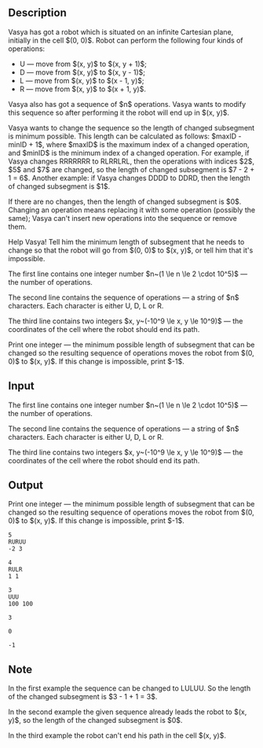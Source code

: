 ## Description

<div><p>Vasya has got a robot which is situated on an infinite Cartesian plane, initially in the cell $(0, 0)$. Robot can perform the following four kinds of operations: </p><ul> <li> <span class="tex-font-style-tt">U</span> — move from $(x, y)$ to $(x, y + 1)$; </li><li> <span class="tex-font-style-tt">D</span> — move from $(x, y)$ to $(x, y - 1)$; </li><li> <span class="tex-font-style-tt">L</span> — move from $(x, y)$ to $(x - 1, y)$; </li><li> <span class="tex-font-style-tt">R</span> — move from $(x, y)$ to $(x + 1, y)$. </li></ul><p>Vasya also has got a sequence of $n$ operations. Vasya wants to modify this sequence so after performing it the robot will end up in $(x, y)$.</p><p>Vasya wants to change the sequence so the length of changed subsegment is minimum possible. This length can be calculated as follows: $maxID - minID + 1$, where $maxID$ is the maximum index of a changed operation, and $minID$ is the minimum index of a changed operation. For example, if Vasya changes <span class="tex-font-style-tt">RRRRRRR</span> to <span class="tex-font-style-tt">RLRRLRL</span>, then the operations with indices $2$, $5$ and $7$ are changed, so the length of changed subsegment is $7 - 2 + 1 = 6$. Another example: if Vasya changes <span class="tex-font-style-tt">DDDD</span> to <span class="tex-font-style-tt">DDRD</span>, then the length of changed subsegment is $1$. </p><p><span class="tex-font-style-bf">If there are no changes, then the length of changed subsegment is $0$. Changing an operation means replacing it with some operation (possibly the same); Vasya can't insert new operations into the sequence or remove them.</span></p><p>Help Vasya! Tell him the minimum length of subsegment that he needs to change so that the robot will go from $(0, 0)$ to $(x, y)$, or tell him that it's impossible.</p></div><div class="input-specification"><p>The first line contains one integer number $n~(1 \le n \le 2 \cdot 10^5)$ — the number of operations.</p><p>The second line contains the sequence of operations — a string of $n$ characters. Each character is either <span class="tex-font-style-tt">U</span>, <span class="tex-font-style-tt">D</span>, <span class="tex-font-style-tt">L</span> or <span class="tex-font-style-tt">R</span>.</p><p>The third line contains two integers $x, y~(-10^9 \le x, y \le 10^9)$ — the coordinates of the cell where the robot should end its path.</p></div><div class="output-specification"><p>Print one integer — the minimum possible length of subsegment that can be changed so the resulting sequence of operations moves the robot from $(0, 0)$ to $(x, y)$. If this change is impossible, print $-1$.</p></div>

## Input

<p>The first line contains one integer number $n~(1 \le n \le 2 \cdot 10^5)$ — the number of operations.</p><p>The second line contains the sequence of operations — a string of $n$ characters. Each character is either <span class="tex-font-style-tt">U</span>, <span class="tex-font-style-tt">D</span>, <span class="tex-font-style-tt">L</span> or <span class="tex-font-style-tt">R</span>.</p><p>The third line contains two integers $x, y~(-10^9 \le x, y \le 10^9)$ — the coordinates of the cell where the robot should end its path.</p>

## Output

<p>Print one integer — the minimum possible length of subsegment that can be changed so the resulting sequence of operations moves the robot from $(0, 0)$ to $(x, y)$. If this change is impossible, print $-1$.</p>





```input1
5
RURUU
-2 3

```




```input2
4
RULR
1 1

```




```input3
3
UUU
100 100

```




```output1
3

```




```output2
0

```




```output3
-1

```



## Note

<p>In the first example the sequence can be changed to <span class="tex-font-style-tt"><span class="tex-font-style-bf">L</span>U<span class="tex-font-style-bf">L</span>UU</span>. So the length of the changed subsegment is $3 - 1 + 1 = 3$.</p><p>In the second example the given sequence already leads the robot to $(x, y)$, so the length of the changed subsegment is $0$.</p><p>In the third example the robot can't end his path in the cell $(x, y)$.</p>
